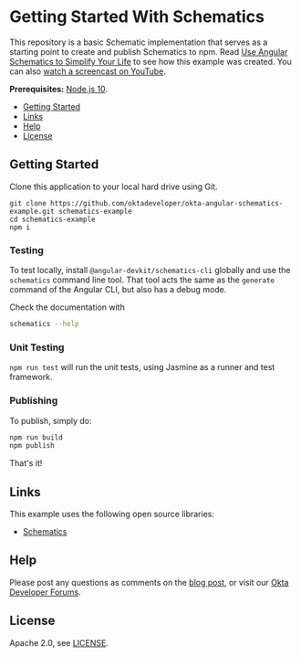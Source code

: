 # Getting Started With Schematics

This repository is a basic Schematic implementation that serves as a starting point to create and publish Schematics to npm. Read [Use Angular Schematics to Simplify Your Life](https://developer.okta.com/blog/2019/02/13/angular-schematics) to see how this example was created. You can also [watch a screencast on YouTube](https://youtu.be/ANwZIt3Ni2s).

**Prerequisites:** [Node.js 10](https://nodejs.org).

* [Getting Started](#getting-started)
* [Links](#links)
* [Help](#help)
* [License](#license)

## Getting Started

Clone this application to your local hard drive using Git.

```
git clone https://github.com/oktadeveloper/okta-angular-schematics-example.git schematics-example
cd schematics-example
npm i
```

### Testing

To test locally, install `@angular-devkit/schematics-cli` globally and use the `schematics` command line tool. That tool acts the same as the `generate` command of the Angular CLI, but also has a debug mode.

Check the documentation with
```bash
schematics --help
```

### Unit Testing

`npm run test` will run the unit tests, using Jasmine as a runner and test framework.

### Publishing

To publish, simply do:

```bash
npm run build
npm publish
```

That's it!

## Links

This example uses the following open source libraries:

* [Schematics](https://www.npmjs.com/package/@angular-devkit/schematics)

## Help

Please post any questions as comments on the [blog post](https://developer.okta.com/blog/2019/02/13/angular-schematics), or visit our [Okta Developer Forums](https://devforum.okta.com/).

## License

Apache 2.0, see [LICENSE](LICENSE).
